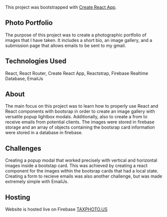 This project was bootstrapped with [Create React App](https://github.com/facebook/create-react-app).

## Photo Portfolio

The purpose of this project was to create a photographic portfolio of images that I have taken. It includes a short bio, an image gallery, and a submission page that allows emails to be sent to my gmail.

## Technologies Used

React, React Router, Create React App, Reactstrap, Firebase Realtime Database, EmailJs

## About

The main focus on this project was to learn how to properly use React and React components with bootsrap in order to create an image gallery with versatile popup lightbox modals. Additionally, also to create a from to receive emails from potential clients. The images were stored in firebase storage and an array of objects containing the bootsrap card information were stored in a database in firebase. 

## Challenges

Creating a popup modal that worked precisely with vertical and horizontal images inside a bootstap card. This was achieved by creating a react component for the images within the bootsrap cards that had a local state. Creating a form to recieve emails was also another challenge, but was made extremely simple with EmailJs.

## Hosting

Website is hosted live on Firebase [TAXPHOTO.US](https://TAXPHOTO.US) 

